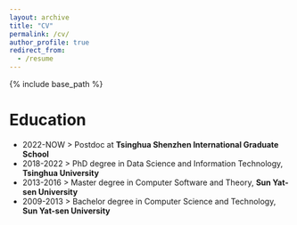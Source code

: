 ```yaml
---
layout: archive
title: "CV"
permalink: /cv/
author_profile: true
redirect_from:
  - /resume
---
```


{% include base_path %}

Education
======
* 2022-NOW \> Postdoc at **Tsinghua Shenzhen International Graduate School**
* 2018-2022 \> PhD degree in Data Science and Information Technology, **Tsinghua University**
* 2013-2016 \> Master degree in Computer Software and Theory, **Sun Yat-sen University**
* 2009-2013 \> Bachelor degree in Computer Science and Technology, **Sun Yat-sen University**

